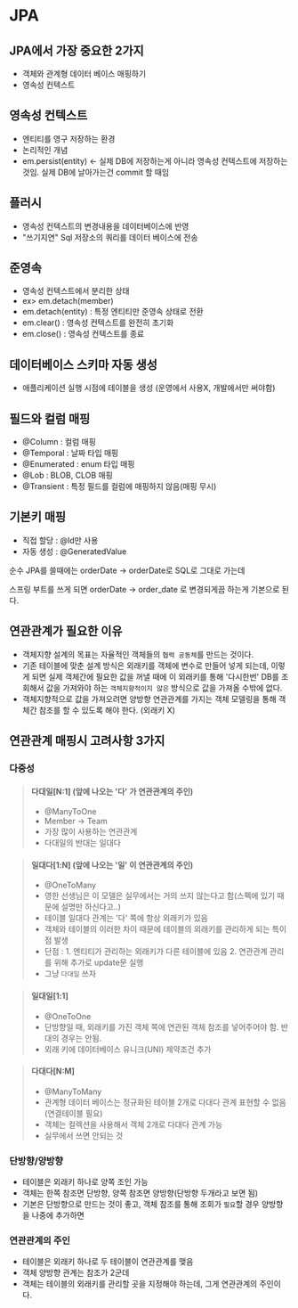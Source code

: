 # JPA
## JPA에서 가장 중요한 2가지
- 객체와 관계형 데이터 베이스 매핑하기
- 영속성 컨텍스트

## 영속성 컨텍스트
- 엔티티를 영구 저장하는 환경
- 논리적인 개념
- em.persist(entity) <- 실제 DB에 저장하는게 아니라 영속성 컨텍스트에 저장하는 것임.
실제 DB에 날아가는건  commit 할 때임

## 플러시
- 영속성 컨텍스트의 변경내용을 데이터베이스에 반영
- "쓰기지연" Sql 저장소의 쿼리를 데이터 베이스에 전송

## 준영속
- 영속성 컨텍스트에서 분리한 상태   
- ex> em.detach(member)
- em.detach(entity)  : 특정 엔티티만 준영속 상태로 전환
- em.clear() : 영속성 컨텍스트를 완전히 초기화
- em.close() : 영속성 컨텍스트를 종료

## 데이터베이스 스키마 자동 생성
- 애플리케이션 실행 시점에 테이블을 생성 (운영에서 사용X, 개발에서만 써야함)

## 필드와 컬럼 매핑
- @Column : 컬럼 매핑
- @Temporal : 날짜 타입 매핑
- @Enumerated : enum 타입 매핑
- @Lob : BLOB, CLOB 매핑
- @Transient : 특정 필드를 컬럼에 매핑하지 않음(매핑 무시)

## 기본키 매핑
- 직접 할당 : @Id만 사용
- 자동 생성 : @GeneratedValue

순수 JPA를 쓸때에는 orderDate -> orderDate로 SQL로 그대로 가는데

스프링 부트를 쓰게 되면 orderDate -> order_date 로 변경되게끔 하는게 기본으로 된다.

## 연관관계가 필요한 이유
- 객체지향 설계의 목표는 자율적인 객체들의 `협력 공동체`를 만드는 것이다.
- 기존 테이블에 맞춘 설계 방식은 외래키를 객체에 변수로 만들어 넣게 되는데,
  이렇게 되면 실제 객체간에 필요한 값을 꺼낼 때에 이 외래키를 통해 '다시한번' 
  DB를 조회해서 값을 가져와야 하는 `객체지향적이지 않은` 방식으로 값을 
  가져올 수밖에 없다.
- 객체지향적으로 값을 가져오려면 양방향 연관관계를 가지는 객체 모델링을 통해
  객체간 참조를 할 수 있도록 해야 한다. (외래키 X)
  
## 연관관계 매핑시 고려사항 3가지
### 다중성

>#### 다대일[N:1] (앞에 나오는 '다' 가 연관관계의 주인)
>- @ManyToOne
>- Member -> Team
>- 가장 많이 사용하는 연관관계
>- 다대일의 반대는 일대다

>#### 일대다[1:N] (앞에 나오는 '일' 이 연관관계의 주인)
>- @OneToMany
>- 영한 선생님은 이 모델은 실무에서는 거의 쓰지 않는다고 함(스펙에 있기 때문에 설명만 하신다고..)
>- 테이블 일대다 관계는 '다' 쪽에 항상 외래키가 있음
>- 객체와 테이블의 이러한 차이 때문에 테이블의 외래키를 관리하게 되는 특이점 발생
>- 단점 : 1. 엔티티가 관리하는 외래키가 다른 테이블에 있음 2. 연관관계 관리를 위해 추가로 update문 실행
>- 그냥 `다대일` 쓰자

>#### 일대일[1:1]
>- @OneToOne
>- 단방향일 때, 외래키를 가진 객체 쪽에 연관된 객체 참조를 넣어주어야 함. 반대의 경우는 안됨.
>- 외래 키에 데이터베이스 유니크(UNI) 제약조건 추가

>#### 다대다[N:M]
>- @ManyToMany
>- 관계형 데이터 베이스는 정규화된 테이블 2개로 다대다 관계 표현할 수 없음(연결테이블 필요)
>- 객체는 컬렉션을 사용해서 객체 2개로 다대다 관계 가능
>- 실무에서 쓰면 안되는 것

### 단방향/양방향
- 테이블은 외래키 하나로 양쪽 조인 가능
- 객체는 한쪽 참조면 단방향, 양쪽 참조면 양방향(단방향 두개라고 보면 됨)
- 기본은 단방향으로 만드는 것이 좋고, 객체 참조를 통해 조회가 `필요`할 경우 양방향을 나중에 추가하면 

### 연관관계의 주인
- 테이블은 외래키 하나로 두 테이블이 연관관계를 맺음
- 객체 양방향 관계는 참조가 2군데
- 객체는 테이블의 외래키를 관리할 곳을 지정해야 하는데, 그게 연관관계의 주인이다.
